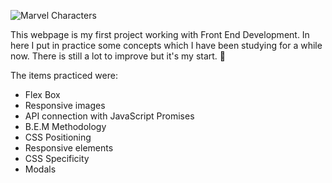 ![Marvel Characters](https://i.imgur.com/PKxWKhe.png)


This webpage is my first project working with Front End Development. In here I put in practice some concepts which I have been studying for a while now. There is still a lot to improve but it's my start. :slightly_smiling_face:

The items practiced were:

 - Flex Box
 - Responsive images
 - API connection with JavaScript Promises
 - B.E.M Methodology
 - CSS Positioning
 - Responsive elements
 - CSS Specificity
 - Modals
<!--stackedit_data:
eyJoaXN0b3J5IjpbLTgxODIyOTgzNl19
-->